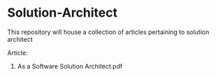 # Solution-Architect
This repository will house a collection of articles pertaining to solution architect

Article:
1. As a Software Solution Architect.pdf
